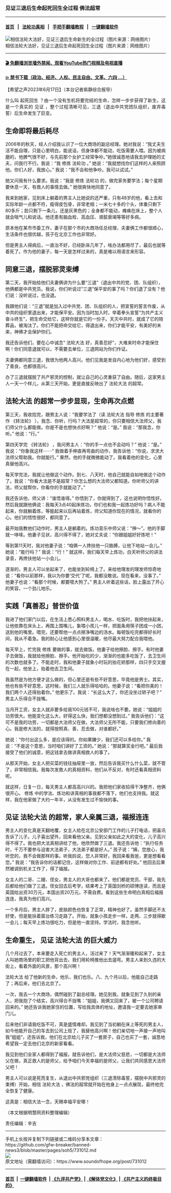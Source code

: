 ### 见证三退后生命起死回生全过程 佛法超常
------------------------

#### [首页](https://github.com/gfw-breaker/banned-news3/blob/master/README.md) &nbsp;&nbsp;|&nbsp;&nbsp; [法轮功真相](https://github.com/begood0513/basic/blob/master/README.md)  &nbsp;&nbsp;|&nbsp;&nbsp; [手把手翻墙教程](https://github.com/gfw-breaker/guides/wiki)  &nbsp;&nbsp;|&nbsp;&nbsp; [一键翻墙软件](https://github.com/gfw-breaker/nogfw/blob/master/README.md)  



<div><img alt="相信法轮大法好，见证三退后生命新生的全过程（图片来源：网络图片）" src="https://img.soundofhope.org/2023-06/1687041161442.jpg"/>
<br/><figcaption class="caption">
 相信法轮大法好，见证三退后生命起死回生全过程（图片来源：网络图片）
</figcaption></div><hr/>

#### [ 🎬  免翻墙浏览墙外禁闻、观看YouTube热门视频及电视直播](https://github.com/gfw-breaker/HelloWorld)

#### [ 💥  禁书下载（政治、经济、人权、民主自由、文革、六四 ...）](https://github.com/gfw-breaker/books/blob/master/README.md)

<div><div class="Content__Wrapper sc-1bvya0-0 elmmKw article_body" data-checkusr="" itemprop="articleBody">
 <div id="post_place_1">
 </div>
 <p class="meta-top">
  <span class="meta">
   【希望之声2023年6月17日】（本台记者紫静综合报导）
  </span>
 </p>
 <p style="text-align:justify">
  什么叫
  <ok href="/term/2820">
   起死回生
  </ok>
  ？由一个没有生机将要完结的生命，怎样一步步获得了新生，这是一个真实的
  <ok href="/term/1402">
   见证
  </ok>
  ，整个过程清晰可见，三退（退出中共党团队组织，废弃毒誓）后生命发生了巨变。
 </p>
 <h2>
  <strong>
   生命即将最后耗尽
  </strong>
 </h2>
 <p>
  2006年的秋天，经人介绍我认识了一位大商场的副总经理。她对我说：“我丈夫生活不能自理，只是心里明白，能说话，但身体都不能动，吃饭需要人喂。因为被病磨的，他脾气很不好，与先前那个女护工经常争吵。”她很诚恳地请我去护理她的丈夫，问我行不行。我说：“我
  <ok href="/term/554195">
   修炼
  </ok>
  <ok href="/term/968">
   法轮功
  </ok>
  。” 她说：“我就想找你们这样的人来照顾他。你们人好，我放心。” 我说：“我不会和他争吵。我可以试试。”
 </p>
 <p>
  她又问我有什么要求。我说：“我是
  <ok href="/term/554195">
   修炼
  </ok>
  <ok href="/term/968">
   法轮功
  </ok>
  的，做完家务要学法；每个星期要休息一天，有救人的事情去做。” 她很爽快地同意了。
 </p>
 <p>
  我来到她家，见到床上躺着的男主人比她说的还严重，只有48岁的他，看上去和实际年龄一点都不符，瘦得皮包骨，非常老相；一米七十多的个头，体重只剩下80多斤；脸只剩下一条儿，还是灰黑色的；全身都不能动，瘫痪在床上，整个人就会喘气儿和说话。他还患有脑血栓、高血压、肾脏衰竭等等好多病。
 </p>
 <p>
  原本他在某市市委工作，妻子在那个市的大商场任总经理，夫妻俩工作都很顺心，生活条件也很优越，孩子在北京工作也非常好。
 </p>
 <p>
  但是男主人得病后，一直治不好，已经卧床几年了，啥办法都用尽了，最后也就等着死了。作为他的妻子，每一天是怎样过来的，真是难以用语言来形容。
 </p>
 <h2>
  <strong>
   同意三退，摆脱邪灵束缚
  </strong>
 </h2>
 <p>
  第二天，我开始给他们夫妻俩讲为什么要“三退”（退出中共的党、团、队组织），他俩都是中共党员。我说，你们听说过“三退”保平安的事了吗？你们退了没有？他们说：没听说过，也没退。
 </p>
 <p>
  我跟他们说：“三退”就是加入过中共党、团、队组织的人，把宣誓的誓言作废，从中共的组织里退出来，才能保平安。因为当时加入时，举着拳头宣誓“为共产主义奋斗终生”，把生命交给它，这样你就是它的一份子。天灭中共时，就成了它的陪葬品，被淘汰了。你们不能把命交给它，得退出来，你们才能平安，有美好的未来，神佛才会保护你们。
 </p>
 <p>
  我还告诉他们，要在心中诚念“
  <ok href="/term/8055">
   法轮大法
  </ok>
  好，真善忍好”，大难来时命才能保住啊！你们同意退就可以，不需要去单位，三退网站为你们作证。
 </p>
 <p>
  夫妻俩都同意三退，我很为他两人高兴。他们见我是发自内心地为他们好，感受到了善良，也都很高兴。
 </p>
 <p>
  办了三退就摆脱了共产邪灵的控制，就让自己的心灵重获了自由。随后，这家男主人一天一个样儿，从第三天开始，更是直接反映出了
  <ok href="/term/8055">
   法轮大法
  </ok>
  的超常。
 </p>
 <h2>
  <strong>
   <ok href="/term/8055">
    法轮大法
   </ok>
   的超常一步步显现，生命再次点燃
  </strong>
 </h2>
 <p>
  第三天，我收拾完，跟男主人说：“我要学法了（读
  <ok href="/term/8055">
   法轮大法
  </ok>
  指导
  <ok href="/term/554195">
   修炼
  </ok>
  的主要著作
  <ok href="/term/30275">
   《转法轮》
  </ok>
  ），我念、你听，行吗？大法是超常的，你只要相信大法师父，我们师父什么都能做。你是不是也想快点好啊？” 他说：“是。” 我说：“那我念，你听。” 他说：“行。”
 </p>
 <p>
  第四天学完
  <ok href="/term/30275">
   《转法轮》
  </ok>
  ，我问男主人：“你的手一点也不会动吗？” 他说：“是。” 我说：“你象我这样⋯⋯” 我做着手伸直再弯曲的动作，我告诉他：“你说，求求大法师父帮助我。你就能行。” 果然，他的手就微微能动了。我看着他的变化，心里真替他高兴。
 </p>
 <p>
  每天学完法，我就让他做这个动作。到七、八天时，他自己就能自如地做这个动作了。我说：“你看大法是不是超常？你怎么想的大法师父都知道。你听师父的讲法，师父就帮你，你看你的手就能动了。”
 </p>
 <p>
  我还告诉他，师父讲：“谁悟谁得。” 你悟到了，你就得到了，这也说明你悟性好。然后我就跟他俩说：我每天3点40起床炼功，你们也和我一起炼功好吗？病人不能起来，你就躺着炼，等能起来以后再站着炼，师父知道你现在的情况，就看你的心。他们的悟性很好，都同意了。
 </p>
 <p>
  最开始我教他们动作时，男主人是躺着的。炼功音乐中师父说：“抻～”，他的手脚就一哆嗦。他妻子见状，高兴得不得了，她对丈夫说：“你跟姐姐好好炼吧！”
 </p>
 <p>
  等到第11天时，我对他妻子说：“咱俩一人搀扶他一只胳膊，让他下地站一会儿。” 她说：“能行吗？” 我说：“行！” 就这样，我们每天早上炼功，白天听师父的讲法录音，再搀扶他站一小会儿。
 </p>
 <p>
  逐渐的，男主人可以坐起来了，也能坐到轮椅上了。来给他理发的理发师惊奇地说：“看你以前那样，我以为你要‘交代’了呢，我都没敢说。现在看来，没事了。” 他妻子也说：“看那个时候，都要喂大狗了。” 男主人听着这些话，脸上露出了开心的笑容，一个劲儿地乐。
 </p>
 <h2>
  <strong>
   实践「真善忍」普世价值
  </strong>
 </h2>
 <p>
  我进了他们家门以后，在生活上悉心照料男主人，喝水、吃饭时，我把他扶起来，让他依靠在床头上，再围上围嘴儿，象喂小孩儿一样，把面条用筷子团成一小团，送到他的嘴里。喂完，还要帮他一点点擦净嘴边的汤水。每顿饭吃完都得好长时间，我从不着急。我的耐心让他感到心里很温暖，他尽最大努力配合我喂他。
 </p>
 <p>
  每天早上，忙完我
  <ok href="/term/554195">
   修炼
  </ok>
  要做的事，就去做饭。他妻子给他擦脸、擦手。有时他妻子去做饭，我就给他擦脸、擦手。他开始吃的少，渐渐的也能多吃饭了，去卫生间的次数也就多了。不能走时，我和他妻子就象小时玩的抬花轿那样，四只手交叉握在一起，他坐上，抬着他去卫生间。
 </p>
 <p>
  我虽然是为他方便才这么做的，但心里还是有些不好意思，毕竟他是男士。其实，他也有些不好意思，这时候，我们三人就乐得哈哈的。他妻子说：“看把你美的！我们两个人还得抬着你。” 他更乐了。我说：“长这么大了，你还没坐过轿子吧？” 男主人乐得合不拢嘴。
 </p>
 <p>
  当月开工资，女主人就非要多给我100元钱不可，我说啥也不要。她说：“姐姐的功劳很大。他能变化这么大，好得这么快，我们想都没想到过。” 我告诉他们：“这可不是我的功劳，一切都是大法师父在做，大法师父无所不能，只要我们修向善的心。我是修大法的，就得按照真、善、忍去做，对谁都好。”
 </p>
 <p>
  她说：“你付出这么多，是应该得的。你如果嫌少，我们还可以多给你。” 我说：“不是这个意思，当时咱们讲好了工资的。” 她说：“那就算奖金行吧。” 最后我接受了他们的诚意，把这钱拿去做讲真相救人的事了。
 </p>
 <p>
  从那天开始，女主人把买菜的钱往抽屉里一放，然后告诉我买什么什么菜，就不管了，非常相信我。我每次发救人的真相资料，他们从不反对，有时还看真相资料呢。
 </p>
 <p>
  就这样，日复一日，每天男主人都高高兴兴的。我把他们家收拾得干净整齐，他俩很开心。
  <ok href="/term/554195">
   修炼
  </ok>
  中的学法、炼功和讲真相的事我都不落下，他们也支持我。就这样，我在他家做了大约一年半，从没有发生过不愉快的事。
 </p>
 <h2>
  <strong>
   <ok href="/term/1402">
    见证
   </ok>
   <ok href="/term/8055">
    法轮大法
   </ok>
   的超常，家人亲属三退，福报连连
  </strong>
 </h2>
 <p>
  男主人的变化真是天翻地覆，女主人给在北京公安部门工作的儿子打电话，把喜讯告诉了儿子。儿子喜出望外，回来看他父亲。见到父亲如此之大的变化，儿子高兴得不得了。我也把大法真相讲给了他，他欣然做了三退。我还告诉他：“执行任务时，千万不要参与迫害大法弟子，大法弟子都是好人。” 孩子说：“姨，您放心，我听您的，我不会做那样的事。听我妈说，您人非常好，我回来看我爸，更是想看看您。” 我说：“我告诉你的话都记住，这样做对你工作、前途都有好处。” 他回去后果然被调到机关工作了，得了福报。
 </p>
 <p>
  女主人的二哥、二嫂、侄女，男主人的大哥也都来了。他们都是党员、干部，我先后都给他们做了三退。侄女回去后考学，结果考上了英国剑桥的硕博连读，而且是英国给出资30万元，本国出资20万元，不需自费。看到这些生命明白真相后福报连连，我真为他们高兴。
 </p>
 <p>
  一个多月后，男主人胖了，皮肤颜色也恢复了正常，精神也好了。虽然手脚还不太好使，但是能扶着窗台练习走路了。开始，就象小孩走步一样，走两、三步就得歇一会儿；每天早上炼功很吃力，但是他一直坚持。学法时，我念他听。
 </p>
 <h2>
  <strong>
   生命重生，
   <ok href="/term/1402">
    见证
   </ok>
   <ok href="/term/8055">
    法轮大法
   </ok>
   的巨大威力
  </strong>
 </h2>
 <p>
  几个月过去了，本来要走入死亡的男主人，活过来了！天气渐渐暖和起来了，女主人叫她商场里的职工把他背出去，我们用轮椅推他出去遛弯。男主人来到久违的大街上，看着外面的风景，那个高兴啊！
 </p>
 <p>
  <ok href="/term/8055">
   法轮大法
  </ok>
  给了他新的生命，他乐，我们也乐。八、九个月以后，他能自己走路了；再后来，他们去北京了。
 </p>
 <p>
  一次，我去一个大商场，偶然碰到了副总经理。她见到我，就象见到了久别的亲人，把我抱了个结实，高兴得合不拢嘴：“姐姐，我俩又回来了，被一个公司聘请回来的。” 她还告诉我她家住的位置，写给我具体的地址，邀请我一定要去她家串门儿。
 </p>
 <p>
  后来他们非请我吃饭不可，真是盛情难却。我见到了当初躺在床上等死的男主人，如今他能开自己的车去到公司上班了，我替他高兴啊！他们亲切地一声接一声地叫我“姐姐”，还告诉我，他们在北京给儿子买了一套房子，自己也买了一套，诚恳地希望我一定去他们北京的新家看看。
 </p>
 <p>
  我见到他们全家人都得到了福报，就告诉他们，是大法师父慈悲，一切都是大法师父在做，真正救人的是师父，给予咱们今天幸福的是师父，让我们共同感恩大法师父吧！
 </p>
 <p>
  男主人可以说是死而复生，从退出中共邪党组织（三退清除毒誓，摆脱中共邪灵的束缚）开始，相信
  <ok href="/term/8055">
   法轮大法
  </ok>
  ，佛法的超常就开始在他身上一点点展现，最终他完全恢复了健康。
 </p>
 <p>
  这真是：相信大法一念，天赐幸福平安哪！
 </p>
 <p>
  （本文根据明慧网资料整理编辑）
 </p>
 <p class="meta-btm">
  责任编辑：辛吉
 </p>
</div>
</div>
<hr/>
手机上长按并复制下列链接或二维码分享本文章：<br/>
https://github.com/gfw-breaker/banned-news3/blob/master/pages/soh5/731012.md <br/>
<a href='https://github.com/gfw-breaker/banned-news3/blob/master/pages/soh5/731012.md'><img src='https://github.com/gfw-breaker/banned-news3/blob/master/pages/soh5/731012.md.png'/></a> <br/>
原文地址（需翻墙访问）：https://www.soundofhope.org/post/731012


------------------------
#### [首页](https://github.com/gfw-breaker/banned-news3/blob/master/README.md) &nbsp;|&nbsp; [一键翻墙软件](https://github.com/gfw-breaker/nogfw/blob/master/README.md) &nbsp;| [《九评共产党》](https://github.com/gfw-breaker/9ping.md/blob/master/README.md#九评之一评共产党是什么) | [《解体党文化》](https://github.com/gfw-breaker/jtdwh.md/blob/master/README.md) | [《共产主义的终极目的》](https://github.com/gfw-breaker/gczydzjmd.md/blob/master/README.md)


<img src='http://gfw-breaker.win/banned-news3/pages/soh5/731012.md' width='0px' height='0px'/>